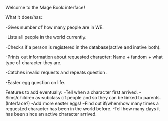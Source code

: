 Welcome to the Mage Book interface!

What it does/has: 

-Gives number of how many people are in WE.

-Lists all people in the world currently.

-Checks if a person is registered in the database(active and inative both).

-Prints out information about requested character: Name + fandom + what type of character they are.

-Catches invalid requests and repeats question.

-Easter egg question on life.

Features to add eventually:
-Tell when a character first arrived.
-Sims/children as subclass of people and so they can be linked to parents. (Interface?)
-Add more easter eggs!
-Find out if/when/how many times a requested character has been in the world before.
-Tell how many days it has been since an active character arrived.
